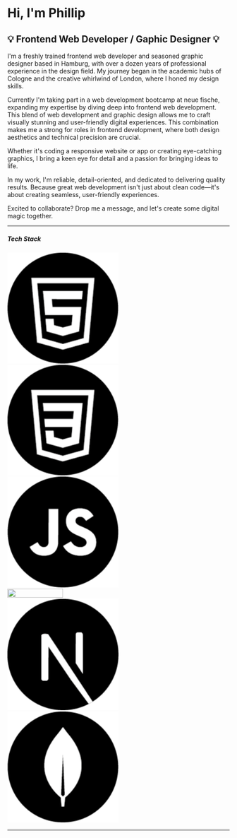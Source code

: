 # Hi, I'm Phillip
## :bulb: Frontend Web Developer / Gaphic Designer :bulb:

I'm a freshly trained frontend web developer and seasoned graphic designer based in Hamburg, with over a dozen years of professional experience in the design field. My journey began in the academic hubs of Cologne and the creative whirlwind of London, where I honed my design skills.

Currently I'm taking part in a web development bootcamp at neue fische, expanding my expertise by diving deep into frontend web development. This blend of web development and graphic design allows me to craft visually stunning and user-friendly digital experiences. This combination makes me a strong for roles in frontend development, where both design aesthetics and technical precision are crucial. 

Whether it's coding a responsive website or app or creating eye-catching graphics, I bring a keen eye for detail and a passion for bringing ideas to life.

In my work, I'm reliable, detail-oriented, and dedicated to delivering quality results. Because great web development isn't just about clean code—it's about creating seamless, user-friendly experiences.

Excited to collaborate? Drop me a message, and let's create some digital magic together.

---

##### Tech Stack
<p>
<img src="/pics/ICON-HTML.png" width="50%" height="50%"> &nbsp; &nbsp;
<img src="/pics/ICON-CSS.png" width="50%" height="50%"> &nbsp; &nbsp;
<img src="/pics/ICON-JS.png" width="50%" height="50%"> &nbsp; &nbsp;
<img src="/pics/ICON-Ract.png" width="50%" height="50%"> &nbsp; &nbsp;
<img src="/pics/ICON-Next.png" width="50%" height="50%"> &nbsp; &nbsp;
<img src="/pics/ICON-MongoDB.png" width="50%" height="50%">
</p> 

---
